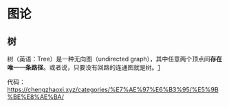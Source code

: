 # 图论

## 树

树（英语：Tree）是一种无向图（undirected graph），其中任意两个顶点间**存在唯一一条路径**。或者说，只要没有回路的连通图就是树。[1]

代码：https://chengzhaoxi.xyz/categories/%E7%AE%97%E6%B3%95/%E5%9B%BE%E8%AE%BA/


[1]: https://zh.wikipedia.org/wiki/%E6%A0%91_(%E5%9B%BE%E8%AE%BA)
